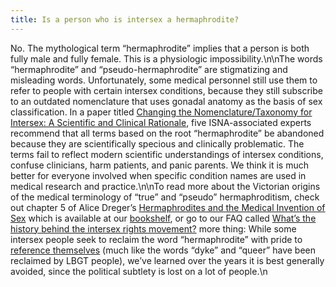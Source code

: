 ```yaml
---
title: Is a person who is intersex a hermaphrodite?
---
```


No. The mythological term &#8220;hermaphrodite&#8221; implies that a person is both fully male and fully female. This is a physiologic impossibility.\n\nThe words &#8220;hermaphrodite&#8221; and &#8220;pseudo-hermaphrodite&#8221; are stigmatizing and misleading words. Unfortunately, some medical personnel still use them to refer to people with certain intersex conditions, because they still subscribe to an outdated nomenclature that uses gonadal anatomy as the basis of sex classification. In a paper titled [Changing the Nomenclature/Taxonomy for Intersex: A Scientific and Clinical Rationale][1], five <span class="caps">ISNA</span>-associated experts recommend that all terms based on the root &#8220;hermaphrodite&#8221; be abandoned because they are scientifically specious and clinically problematic. The terms fail to reflect modern scientific understandings of intersex conditions, confuse clinicians, harm patients, and panic parents. We think it is much better for everyone involved when specific condition names are used in medical research and practice.\n\nTo read more about the Victorian origins of the medical terminology of &#8220;true&#8221; and &#8220;pseudo&#8221; hermaphroditism, check out chapter 5 of Alice Dreger&#8217;s [Hermaphrodites and the Medical Invention of Sex][2] which is available at our [bookshelf][3], or go to our <span class="caps">FAQ</span> called [What&#8217;s the history behind the intersex rights movement?][4] more thing: While some intersex people seek to reclaim the word &#8220;hermaphrodite&#8221; with pride to [reference themselves][5] (much like the words &#8220;dyke&#8221; and &#8220;queer&#8221; have been reclaimed by <span class="caps">LBGT</span> people), we&#8217;ve learned over the years it is best generally avoided, since the political subtlety is lost on a lot of people.\n

 [1]: /node/979
 [2]: /books/medicalinvention
 [3]: /library/books
 [4]: /faq/history.%5Cn%5CnOne
 [5]: /videos/hermaphrodites_speak